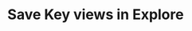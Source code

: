 ---
title: "Save Key views in Explore"
sidebar_label: "Home and Bookmarks"
hide_table_of_contents: false
tags:
    - Rill Cloud
---